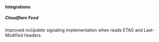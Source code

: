 #### Integrations
##### Cloudflare Feed
Improved *noUpdate* signaling implementation when reads ETAG and Last-Modified headers.
